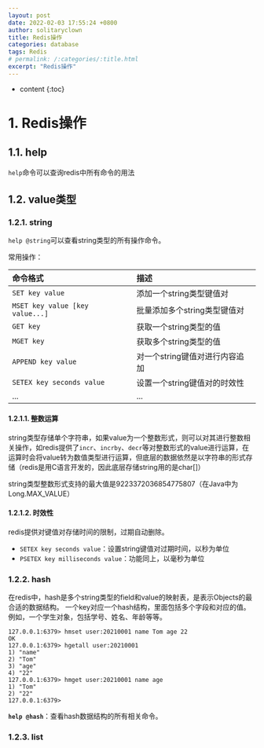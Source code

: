 ```yaml
---
layout: post
date: 2022-02-03 17:55:24 +0800
author: solitaryclown
title: Redis操作
categories: database
tags: Redis
# permalink: /:categories/:title.html
excerpt: "Redis操作"
---
```

* content
{:toc}

# 1. Redis操作
## 1.1. help
`help`命令可以查询redis中所有命令的用法

## 1.2. value类型
### 1.2.1. string 
`help @string`可以查看string类型的所有操作命令。

常用操作：  

| 命令格式                        | 描述                           |
| :------------------------------ | :----------------------------- |
| `SET key value`                 | 添加一个string类型键值对       |
| `MSET key value [key value...]` | 批量添加多个string类型键值对   |
| `GET key`                       | 获取一个string类型的值         |
| `MGET key`                      | 获取多个string类型的值         |
| `APPEND key value`              | 对一个string键值对进行内容追加 |
| `SETEX key seconds value`       | 设置一个string键值对的时效性   |
| ...                             | ...                            |

#### 1.2.1.1. 整数运算
string类型存储单个字符串，如果value为一个整数形式，则可以对其进行整数相关操作，如redis提供了`incr`、`incrby`、`decr`等对整数形式的value进行运算，在运算时会将value转为数值类型进行运算，但底层的数据依然是以字符串的形式存储（redis是用C语言开发的，因此底层存储string用的是char[]）

string类型整数形式支持的最大值是9223372036854775807（在Java中为Long.MAX_VALUE）

#### 1.2.1.2. 时效性
redis提供对键值对存储时间的限制，过期自动删除。
- `SETEX key seconds value`：设置string键值对过期时间，以秒为单位
- `PSETEX key milliseconds value`：功能同上，以毫秒为单位



### 1.2.2. hash
在redis中，hash是多个string类型的field和value的映射表，是表示Objects的最合适的数据结构。
一个key对应一个hash结构，里面包括多个字段和对应的值。
例如，一个学生对象，包括学号、姓名、年龄等等。

```shell
127.0.0.1:6379> hmset user:20210001 name Tom age 22
OK
127.0.0.1:6379> hgetall user:20210001
1) "name"
2) "Tom"
3) "age"
4) "22"
127.0.0.1:6379> hmget user:20210001 name age
1) "Tom"
2) "22"
127.0.0.1:6379>
```

**`help @hash`**：查看hash数据结构的所有相关命令。

### 1.2.3. list

